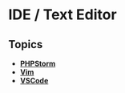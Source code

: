 # IDE / Text Editor

## Topics

* ****[**PHPStorm**](php-storm.md)****
* ****[**Vim**](vim/)****
* ****[**VSCode**](vscode.md)****
